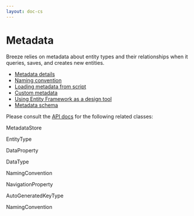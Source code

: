 ```yaml
---
layout: doc-cs
---
```


# Metadata

Breeze relies on metadata about entity types and their relationships when it queries, saves, and creates new entities.

* [Metadata details](http:./details)
* [Naming convention](http:./naming-convention)
* [Loading metadata from script](http:./load-metadata-script)
* [Custom metadata](http:./metadata-by-hand)
* [Using Entity Framework as a design tool](http:./ef-design-tool)
* [Metadata schema](http:./metadata-schema)

Please consult the [API docs](/doc-js/api-docs/index.html) for the following related classes:

<span class="codeword">MetadataStore</span>

<span class="codeword">EntityType</span>

<span class="codeword">DataProperty</span>

<span class="codeword">DataType</span>

<span class="codeword">NamingConvention</span>

<span class="codeword">NavigationProperty</span>

<span class="codeword">AutoGeneratedKeyType</span>

<span class="codeword">NamingConvention</span>


